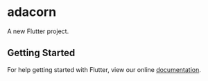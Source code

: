 # adacorn

A new Flutter project.

## Getting Started

For help getting started with Flutter, view our online
[documentation](https://flutter.io/).
